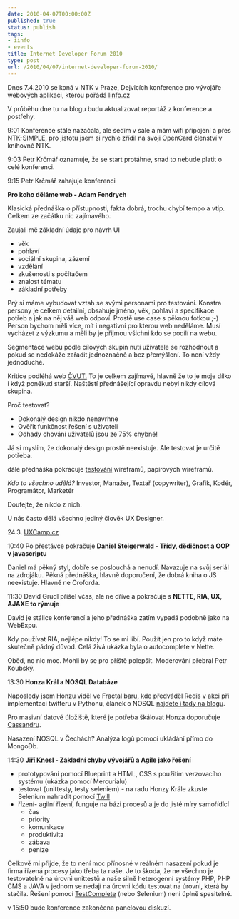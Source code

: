 ```yaml
---
date: 2010-04-07T00:00:00Z
published: true
status: publish
tags:
- iinfo
- events
title: Internet Developer Forum 2010
type: post
url: /2010/04/07/internet-developer-forum-2010/
---
```


Dnes 7.4.2010 se koná v NTK v Praze, Dejvicích konference pro vývojáře webových aplikaci, kterou pořádá <a href="https://konference.iinfo.cz/">Iinfo.cz</a>

V průběhu dne tu na blogu budu aktualizovat reportáž z konference a postřehy.

9:01 Konference stále nazačala, ale sedím v sále a mám wifi připojení a přes NTK-SIMPLE, pro jistotu jsem si rychle zřídil na svoji OpenCard členství v knihovně NTK.

9:03 Petr Krčmář oznamuje, že se start protáhne, snad to nebude platit o celé konferenci.

9:15 Petr Krčmář zahajuje konferenci

<strong>Pro koho děláme web - Adam Fendrych</strong>

Klasická přednáška o přístupnosti, fakta dobrá, trochu chybí tempo a vtip. Celkem ze začátku nic zajímavého.

Zaujali mě základní údaje pro návrh UI
<ul>
	<li> věk</li>
	<li> pohlaví</li>
	<li> sociální skupina, zázemí</li>
	<li> vzdělání</li>
	<li> zkušenosti s počítačem</li>
	<li> znalost tématu</li>
	<li> základní potřeby</li>
</ul>
Prý si máme vybudovat vztah se svými personami pro testování. Konstra persony je celkem detailní, obsahuje jméno, věk, pohlaví a specifikace potřeb a jak na něj váš web odpoví. Prostě use case s pěknou fotkou ;-)
Person bychom měli více, mít i negativní pro kterou web neděláme. Musí vycházet z výzkumu a měli by je přijmou všichni kdo se podílí na webu.

Segmentace webu podle cílových skupin nutí uživatele se rozhodnout a pokud se nedokáže zařadit jednoznačně a bez přemýšlení. To není vždy jednoduché.

Kritice podléhá web <a href="https://www.cvut.cz">ČVUT.</a> To je celkem zajímavé, hlavně že to je moje dílko i když poněkud starší. Naštěstí přednášející opravdu nebyl nikdy cílová skupina.

Proč testovat?
<ul>
	<li> Dokonalý design nikdo nenavrhne</li>
	<li> Ověřit funkčnost řešení s uživateli</li>
	<li> Odhady chování uživatelů jsou ze 75% chybné!</li>
</ul>

Já si myslím, že dokonalý design prostě neexistuje. Ale testovat je určitě potřeba.

dále přednáška pokračuje <a href="https://www.test147.com/testovaci">testování</a> wireframů, papírových wireframů.

<em>Kdo to všechno udělá?</em>
Investor, Manažer, Textař (copywriter), Grafik, Kodér, Programátor, Marketér

Doufejte, že nikdo z nich.

U nás často dělá všechno jediný člověk UX Designer.

24.3. <a href="https://www.uxcamp.cz">UXCamp.cz</a>

10:40 Po přestávce pokračuje <strong>Daniel Steigerwald - Třídy, dědičnost a OOP v javascriptu</strong>

Daniel má pěkný styl, dobře se poslouchá a nenudí. Navazuje na svůj seriál na zdrojáku. Pěkná přednáška, hlavně doporučení, že dobrá kniha o JS neexistuje. Hlavně ne Croforda.

11:30 David Grudl přišel včas, ale ne dříve a pokračuje s <strong>NETTE, RIA, UX, AJAXE to rýmuje</strong>

David je stálice konferencí a jeho přednáška zatím vypadá podobně jako na WebExpu.

Kdy používat RIA, nejlépe nikdy! To se mi líbí. Použít jen pro to když máte skutečně pádný důvod.
Celá živá ukázka byla o autocomplete v Nette.

Oběd, no nic moc. Mohli by se pro příště polepšit. Moderování přebral Petr Koubský.

13:30 <strong>Honza Král a NOSQL Databáze</strong>

Naposledy jsem Honzu viděl ve Fractal baru, kde předváděl Redis v akci při implementaci twitteru v Pythonu, článek o NOSQL <a href="https://blog.prskavec.net/2009/11/nosql-databze-v-php/">najdete i tady na blogu</a>.

Pro masivní datové úložiště, které je potřeba škálovat Honza doporučuje <a href="https://cassandra.apache.org/">Cassandru</a>.

Nasazení NOSQL v Čechách? Analýza logů pomocí ukládání přímo do MongoDb.

14:30 <strong><a href="https://www.knesl.com">Jiří Knesl</a> - Základní chyby vývojářů a Agile jako řešení</strong>
<ul>
   <li>prototypování pomocí Blueprint a HTML, CSS s použitím verzovacího systému (ukázka pomocí Mercurialu)</li>
  <li>testovat (unittesty, testy seleniem) - na radu Honzy Krále zkuste Selenium nahradit pomocí <a href="https://twill.idyll.org/">Twill</a></li>
  <li>řízení- agilní řízení, funguje na bázi procesů a je do jisté míry samořídící
   <ul>
      <li>čas</li>
     <li>priority</li>
     <li>komunikace</li>
     <li>produktivita</li>
     <li>zábava</li>
     <li>peníze</li>
</ul>
</li>
</ul>

Celkově mi přijde, že to není moc přínosné v reálném nasazení pokud je firma řízená procesy jako třeba ta naše. Je to škoda, že ne všechno je testovatelné na úrovni unittestů a naše silně heterogenní systémy PHP, PHP CMS a JAVA v jednom se nedají na úrovni kódu testovat na úrovni, která by stačila. Řešení pomocí <a href="https://www.automatedqa.com/products/testcomplete/">TestComplete</a> (nebo Selenium) není úplně spasitelné.

v 15:50 bude konference zakončena panelovou diskuzí.
